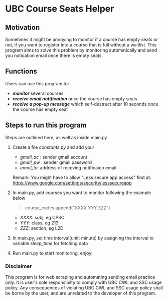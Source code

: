 # UBC Course Seats Helper

## Motivation
Sometimes it might be annoying to monitor if a course has empty seats or not, if you want to register into a course that is full without a waitlist. This program aims to solve this problem by monitoring automatically and send you notication email once there is empty seats.



## Functions
Users can use this program to:
- ***monitor*** several courses
- ***receive email notification*** once the course has empty seats
- ***receive a pop-up message*** which self-destruct after 10 seconds once the course has empty seat



## Steps to run this program
Steps are outlined here, as well as inside main.py
1. Create a file *constants.py* and add your
    - *gmail_ac* : sender gmail account
    - *gmail_pw* : sender gmail password
    - *email_to*: address of receving notificaion email

    Remark: You might have to allow "Less secure app access" first
    at: https://www.google.com/settings/security/lesssecureapp

2. In main.py, add courses you want to monitor following the example below
    >   course_codes.append("XXXX YYY ZZZ")
    - *XXXX*: subj, eg CPSC
    - *YYY*: class, eg 213
    - *ZZZ*: section, eg L2D

3. In main.py, set time interval(unit: minute) by assigning the interval to variable *sleep_time* for fetching data

4. Run main.py to start monitoring, enjoy!



### Disclaimer   
This program is for web scraping and automating sending email practice only.
It is user's sole responsibilty to comply with UBC CWL and SSC usage policy.
Any consequences of violating UBC CWL and SSC usage policy shall be borne by the user,
and are unrelated to the developer of this program.